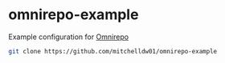 # omnirepo-example

Example configuration for [Omnirepo](https://github.com/mitchelldw01/omnirepo)

```sh
git clone https://github.com/mitchelldw01/omnirepo-example
```